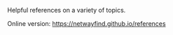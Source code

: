 Helpful references on a variety of topics.

Online version: https://netwayfind.github.io/references
